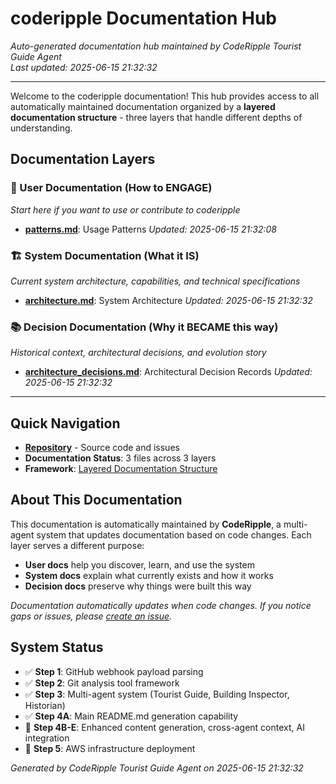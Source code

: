 # coderipple Documentation Hub

*Auto-generated documentation hub maintained by CodeRipple Tourist Guide Agent*  
*Last updated: 2025-06-15 21:32:32*

---

Welcome to the coderipple documentation! This hub provides access to all automatically maintained documentation organized by a **layered documentation structure** - three layers that handle different depths of understanding.

## Documentation Layers

### 🎯 User Documentation (How to ENGAGE)
*Start here if you want to use or contribute to coderipple*

- **[patterns.md](coderipple/patterns.md)**: Usage Patterns
  *Updated: 2025-06-15 21:32:08*

### 🏗️ System Documentation (What it IS)
*Current system architecture, capabilities, and technical specifications*

- **[architecture.md](coderipple/system/architecture.md)**: System Architecture
  *Updated: 2025-06-15 21:32:32*

### 📚 Decision Documentation (Why it BECAME this way)
*Historical context, architectural decisions, and evolution story*

- **[architecture_decisions.md](coderipple/decisions/architecture_decisions.md)**: Architectural Decision Records
  *Updated: 2025-06-15 21:32:32*

---

## Quick Navigation

- **[Repository](https://github.com/robertoallende/coderipple)** - Source code and issues
- **Documentation Status**: 3 files across 3 layers
- **Framework**: [Layered Documentation Structure](https://github.com/robertoallende/coderipple#documentation-layers)

## About This Documentation

This documentation is automatically maintained by **CodeRipple**, a multi-agent system that updates documentation based on code changes. Each layer serves a different purpose:

- **User docs** help you discover, learn, and use the system
- **System docs** explain what currently exists and how it works  
- **Decision docs** preserve why things were built this way

*Documentation automatically updates when code changes. If you notice gaps or issues, please [create an issue](https://github.com/robertoallende/coderipple/issues).*

## System Status

- ✅ **Step 1**: GitHub webhook payload parsing  
- ✅ **Step 2**: Git analysis tool framework
- ✅ **Step 3**: Multi-agent system (Tourist Guide, Building Inspector, Historian)
- ✅ **Step 4A**: Main README.md generation capability
- 🔄 **Step 4B-E**: Enhanced content generation, cross-agent context, AI integration
- 📅 **Step 5**: AWS infrastructure deployment

*Generated by CodeRipple Tourist Guide Agent on 2025-06-15 21:32:32*

